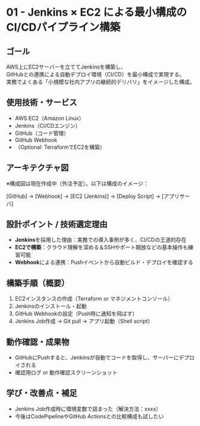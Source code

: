 # 01 - Jenkins × EC2 による最小構成のCI/CDパイプライン構築

## ゴール

AWS上にEC2サーバーを立ててJenkinsを構築し、  
GitHubとの連携による自動デプロイ環境（CI/CD）を最小構成で実現する。  
実務でよくある「小規模な社内アプリの継続的デリバリ」をイメージした構成。

## 使用技術・サービス

- AWS EC2（Amazon Linux）
- Jenkins（CI/CDエンジン）
- GitHub（コード管理）
- GitHub Webhook
- （Optional: TerraformでEC2を構築）

## アーキテクチャ図

※構成図は現在作成中（外注予定）。以下は構成のイメージ：

[GitHub] → [Webhook] → [EC2 (Jenkins)] → [Deploy Script] → [アプリサーバ]

## 設計ポイント / 技術選定理由

- **Jenkins**を採用した理由：実務での導入事例が多く、CI/CDの王道的存在
- **EC2で構築**：クラウド理解を深める＆SSHやポート開放などの基本操作も練習可能
- **Webhook**による連携：Pushイベントから自動ビルド・デプロイを確認する

## 構築手順（概要）

1. EC2インスタンスの作成（Terraform or マネジメントコンソール）
2. Jenkinsのインストール・起動
3. GitHub Webhookの設定（Push時に通知を飛ばす）
4. Jenkins Job作成 → Git pull → アプリ起動（Shell script）

## 動作確認・成果物

- GitHubにPushすると、Jenkinsが自動でコードを取得し、サーバーにデプロイされる
- 確認用ログ or 動作確認スクリーンショット

## 学び・改善点・補足

- Jenkins Job作成時に環境変数で詰まった（解決方法：xxxx）
- 今後はCodePipelineやGitHub Actionsとの比較構成も試したい
